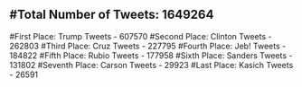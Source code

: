 #Total Number of Tweets: 1649264 
---
#First Place: Trump Tweets - 607570
#Second Place: Clinton Tweets - 262803
#Third Place: Cruz Tweets - 227795
#Fourth Place: Jeb! Tweets - 184822
#Fifth Place: Rubio Tweets - 177958
#Sixth Place: Sanders Tweets - 131802
#Seventh Place: Carson Tweets - 29923
#Last Place: Kasich Tweets - 26591
